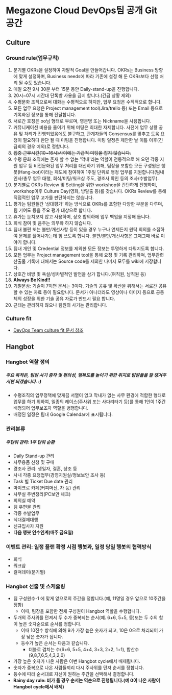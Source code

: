 # Megazone Cloud DevOps팀 공개 Git 공간
## Culture
### Ground rule(업무규칙)
1. 분기별 OKRs을 설정하여 자발적 Goal을 만들어갑니다.
OKRs는 Business 방향에 맞게 설정하며, Business needs에 따라 기존에 설정 해 둔 OKRs보다 선행 처리 될 수도 있습니다.
1. 매일 오전 9시 30분 부터 15분 동안 Daily-stand-up을 진행합니다.
1. 20시~07시 시간대 단톡방 사용을 금지 합니다.(긴급 상황 제외)
1. 수평문화 조직으로써 대화는 수평적으로 하지만, 업무 요청은 수직적으로 합니다.
1. 모든 업무 요청은 Project management tool(Jira/trello 등) 또는 Email 등으로 기록화된 정보를 통해  전달합니다.
1. 서로간 호칭은 oo님 형태로 부르며, 영문명 또는 Nickname을 사용합니다.
1. 커뮤니케이션 비용을 줄이기 위해 미팅은 최대한 자제합니다. 사전에 업무 상황 공유 및 처리가 진행되었음에도 불구하고, 관계자들의 Consensus를 맞추고 도움 요청이 필요하다 판단 될 때 미팅을 진행합니다. 미팅 일정은 제안한 날 이틀 이후(긴급회의 경우 예외)로 정합니다.
1. ~~집중 근무시간(10~16시)사이에는 가급적 미팅을 잡지 않습니다.~~
1. 수평 문화 조직에는 존재 할 수 없는 '막내'라는 역할이 전통적으로 해 오던 각종 지원 업무 등 비전문화된 업무 처리를 대신하기 위해, 팀장을 포함한 모든 구성원은  행봇(Hang-bot)이라는 제도에 참여하여 1주일 단위로 행정 업무를 지원합니다(팀내 인사/총무 업무 대행, 회식/미팅/워크샵 주도, 경조사 확인 등의 조사/수발업무).
1. 분기별로 OKRs Review 및 Setting을 위한 workshop을 간단하게 진행하며, workshop이후 Culture Day(영화, 방탈출 등)를 갖습니다. OKRs Review를 통해 직접적인 업무 고가를 판단하지는 않습니다.
1. 평가는 팀원들간 ‘상대평가’ 하는 방식으로 OKRs를 포함한 다양한 부분을 다루며, 팀 기여도 등을 주요 평가 대상으로 합니다.
1. 휴가는 눈치보지 않고 사용하며, 상호 합의하에 업무 백업을 지정해 둡니다.
1. 회식 참여 및 음주는 의무화 하지 않습니다.
1. 팀내 불편 또는 불만/개선사항 등이 있을 경우 누구나 언제든지 원탁 회의를 소집하여 문제를 풀어나가는데 힘 쓰도록 합니다. 불편/불만/개선사항은 그때그때 바로 이야기 합니다.
1. 팀내 개인 및 Credential 정보를 제외한 모든 정보는 투명하게 다뤄지도록 합니다.
1. 모든 업무는 Project management tool을 통해 요청 및 기록 관리하며, 업무관련 산출물 기록에 대해서는 Source code를 제외한 나머지 모두를 wiki에 저장합니다.
1. 상호간 비방 및 욕설/성차별적인 발언을 삼가 합니다.(여직원, 남직원 등)
1. **Always Be Kind!!**
1. 기칠문삼: 기술이 7이면 문서는 3이다. 기술의 공유 및 확산을 위해서는 서로간 공유 할 수 있는 자료 등이 필요합니다. 문서가 아니더라도 영상이나 이미지 등으로 공동체의 성장을 위한 기술 공유 자료가 반드시 필요 합니다.
1. 근태는 관리하지 않으나 팀원의 사기는 관리합니다.
### Culture fit
* [DevOps Team culture fit 문서 참조](culture_fit.md)

## Hangbot
### Hangbot 역할 정의
##### 주요 목적은, 팀원 사기 증작 및 편의성, 행복도를 높이기 위한 취지로 팀원들을 잘 챙겨주시면 되겠습니다. :)
* 수평조직의 업무정책에 맞게끔 서열이 없고 막내가 없는 사무 환경에 적합한 형태로 업무를 하기 위하여, 일종의 레이스(주사위 또는 사다리타기 등)를 통해 1인이 1주간 배정되어 업무보조자 역할을 병행합니다.
* 배정된 일정은 팀내 Google Calendar에 표시됩니다.

### 관리분류
##### 주단위 관리: 1주 단위 순환
* Daily Stand-up 관리
* 사무용품 신청 및 구매
* 경조사 관리: 생일자, 결혼, 상조 등
* 사내 각종 요청업무(경영지원실/정보보안 조사 등)
* Task 별 Ticket Due date 관리
* 마이크로 카페(커피머신, 차 등) 관리
* 사무실 주변정리(PC보안 체크)
* 회의실 예약
* 팀 우편물 관리
* 각종 수발업무
* 식대결제대행
* 신규입사자 지원
* **다음 행봇 인수인계(매주 금요일)**

### 이벤트 관리: 일정 플랜 확정 시점 행봇과, 일정 당일 행봇의 협력방식
* 회식
* 워크샵
* 컬쳐데이(분기별)

### Hangbot 선출 및 스케쥴링

* 팀 구성원수-1 에 맞게 앞으로의 주간을 정합니다.(예, 11명일 경우 앞으로 10주간을 정함)
     * 이때, 팀장을 포함한 전체 구성원이 Hangbot 역할을 수행합니다.
* 두개의 주사위를 던져서 두 수가 중복되는 순서(예. 6+6, 5+5, 등)또는 두 수의 합이 높은 숫자순으로 순서를 정합니다.
     * 이때 10진수 방식에 의해 9가 가장 높은 숫자가 되고, 10은 0으로 처리되어 가장 낮은 숫자가 됩니다.
     * 등수가 높은 순서는 다음과 같습니다.
          * 더블로 겹치는 수(6+6, 5+5, 4+4, 3+3, 2+2, 1+1), 합산수(9,8,7,6,5,4,3,2,0)
* 가장 높은 숫자가 나온 사람은 이번 Hangbot cycle에서 배제됩니다.
* 숫자가 중복으로 나온 사람들끼리 다시 주사위를 던져 순서를 정합니다.
* 등수에 따라 순서대로 자신이 원하는 주간을 선택해서 결정합니다.
* **Rainy day rule: 비가 올 경우 순서는 역순으로 진행됩니다.(예 0이 나온 사람이 Hangbot cycle에서 배제)**
